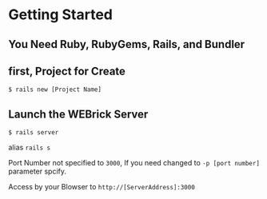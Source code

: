 Getting Started
==================

## You Need Ruby, RubyGems, Rails, and Bundler


## first, Project for Create

```
$ rails new [Project Name]
```

## Launch the WEBrick Server

```
$ rails server
```

alias `rails s`

Port Number not specified to `3000`, If you need changed to `-p [port number]` parameter spcify.

Access by your Blowser to `http://[ServerAddress]:3000`
